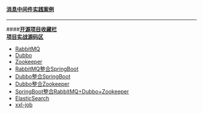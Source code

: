 #### **[消息中间件实践案例](Itcast-spring)**     

---
####**[开源项目收藏栏](https://gitee.com/explore/other-open-source)**   
**[项目实战源码区]()**
- [RabbitMQ]()  
- [Dubbo]()  
- [Zookeeper]()  
- [RabbitMQ整合SpringBoot]()  
- [Dubbo整合SpringBoot]()  
- [Dubbo整合Zookeeper]()  
- [SpringBoot整合RabbitMQ+Dubbo+Zookeeper]() 
- [ElasticSearch]() 
- [xxl-job]()


